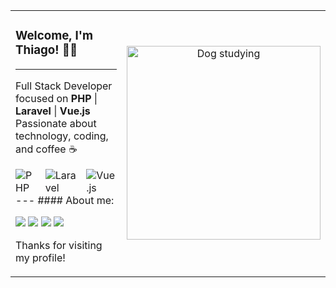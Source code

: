<table>
  <tr>
    <td>

### Welcome, I'm Thiago! 🧑‍💻
---
Full Stack Developer focused on **PHP** | **Laravel** | **Vue.js** <br>
Passionate about technology, coding, and coffee ☕

<div style="display: flex; gap: 10px;">
  <img src="https://img.shields.io/badge/PHP-777BB4?style=for-the-badge&logo=php&logoColor=white" alt="PHP" />
  <img src="https://img.shields.io/badge/Laravel-F05340?style=for-the-badge&logo=laravel&logoColor=white" alt="Laravel" />
  <img src="https://img.shields.io/badge/Vue.js-4FC08D?style=for-the-badge&logo=vue.js&logoColor=white" alt="Vue.js" />
</div>
---
#### About me:

<a href="https://github.com/ThLuz"><img src="https://img.shields.io/badge/GitHub-000?style=for-the-badge&logo=github&logoColor=white" /></a>
<a href="https://www.linkedin.com/in/thiago-luz-6214231a7/"><img src="https://img.shields.io/badge/LinkedIn-0077B5?style=for-the-badge&logo=linkedin&logoColor=white"/></a>
<a href="https://wa.me/5511990274243"><img src="https://img.shields.io/badge/WhatsApp-25D366?style=for-the-badge&logo=whatsapp&logoColor=white"/></a>
<a href="mailto:thluzbs@gmail.com"><img src="https://img.shields.io/badge/Gmail-D14836?style=for-the-badge&logo=gmail&logoColor=white"/></a>

Thanks for visiting my profile!

</td>
    <td align="center">
      <img src="https://media0.giphy.com/media/v1.Y2lkPTc5MGI3NjExcGozdGlnNHBkMTltb2U2d3hiZDBham1pOGxsYzMxZ3hzNHNtNHB5MiZlcD12MV9pbnRlcm5hbF9naWZfYnlfaWQmY3Q9Zw/1kkxWqT5nvLXupUTwK/giphy.gif" width="310px" alt="Dog studying" />
    </td>
  </tr>
</table>
